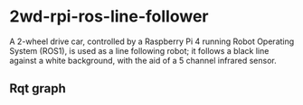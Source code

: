 # 2wd-rpi-ros-line-follower
A 2-wheel drive car, controlled by a Raspberry Pi 4 running Robot Operating System (ROS1), is used as a line following robot; it follows a black line against a white background, with the aid of a 5 channel infrared sensor.


## Rqt graph
